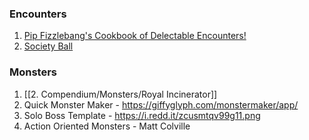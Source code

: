 ### Encounters
1. [Pip Fizzlebang's Cookbook of Delectable Encounters!](https://homebrewery.naturalcrit.com/share/1BX2H9F01s64KC4LpaV3qm-sfv-5RQvz2Xx0H-uouOZ1r) 
2. [Society Ball](https://www.reddit.com/r/DMAcademy/comments/lsut3r/society_ball_ideas/)

### Monsters
1. [[2. Compendium/Monsters/Royal Incinerator]]
2. Quick Monster Maker - https://giffyglyph.com/monstermaker/app/
3. Solo Boss Template - https://i.redd.it/zcusmtqv99g11.png
4. Action Oriented Monsters - Matt Colville